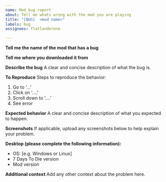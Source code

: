 ```yaml
---
name: Mod bug report
about: Tell me whats wrong with the mod you are playing
title: "[BUG]  <mod name>"
labels: bug
assignees: flatlanderone

---
```


**Tell me the name of the mod that has a bug**

**Tell me where you downloaded it from**

**Describe the bug**
A clear and concise description of what the bug is.

**To Reproduce**
Steps to reproduce the behavior:
1. Go to '...'
2. Click on '....'
3. Scroll down to '....'
4. See error

**Expected behavior**
A clear and concise description of what you expected to happen.

**Screenshots**
If applicable, upload any screenshots below to help explain your problem.

**Desktop (please complete the following information):**
 - OS: [e.g. Windows or Linux]
 - 7 Days To Die version
 - Mod version

**Additional context**
Add any other context about the problem here.
